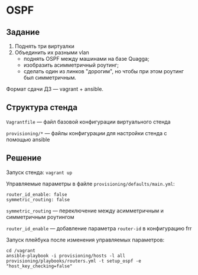 # OSPF

## Задание

1. Поднять три виртуалки
2. Объединить их разными vlan
    - поднять OSPF между машинами на базе Quagga;
    - изобразить асимметричный роутинг;
    - сделать один из линков "дорогим", но чтобы при этом роутинг был симметричным.

Формат сдачи ДЗ — vagrant + ansible.

## Структура стенда

`Vagrantfile` — файл базовой конфигурации виртуального стенда

`provisioning/*` — файлы конфигурации для настройки стенда с помощью ansible

## Решение

Запуск стенда: `vagrant up`

Управляемые параметры в файле `provisioning/defaults/main.yml`:

```
router_id_enable: false
symmetric_routing: false
```

`symmetric_routing` — переключение между асимметричным и симметричным роутингом

`router_id_enable` — добавление параметра `router-id` в конфигурацию frr

Запуск плейбука после изменения управляемых параметров:

```
cd /vagrant
ansible-playbook -i provisioning/hosts -l all provisioning/playbooks/routers.yml -t setup_ospf -e "host_key_checking=false"
```
